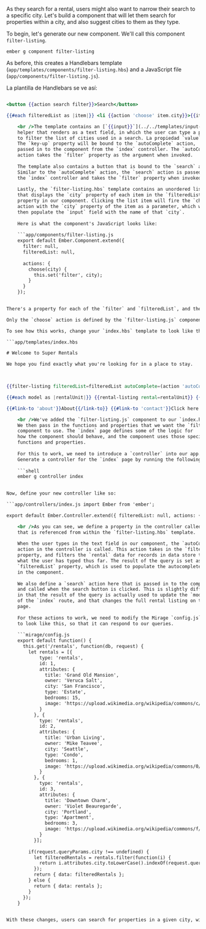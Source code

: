 As they search for a rental, users might also want to narrow their search to a specific city. Let's build a component that will let them search for properties within a city, and also suggest cities to them as they type.

To begin, let's generate our new component. We'll call this component `filter-listing`.

```shell
ember g component filter-listing
```

As before, this creates a Handlebars template (`app/templates/components/filter-listing.hbs`) and a JavaScript file (`app/components/filter-listing.js`).

La plantilla de Handlebars se ve así:

```app/templates/components/filter-listing.hbs City: {{input value=filter key-up=(action autoComplete filter)}}

<button {{action search filter}}>Search</button>

{{#each filteredList as |item|}} <li {{action 'choose' item.city}}>{{item.city}}</li> {{/each}} 

    <br />The template contains an [`{{input}}`](../../templates/input-helpers)
    helper that renders as a text field, in which the user can type a pattern
    to filter the list of cities used in a search. La propiedad `value` del `input` se enlazará a la propiedad `filter` de nuestro componente.
    The `key-up` property will be bound to the `autoComplete` action,
    passed in to the component from the `index` controller. The `autoComplete`
    action takes the `filter` property as the argument when invoked.
    
    The template also contains a button that is bound to the `search` action.
    Similar to the `autoComplete` action, the `search` action is passed in from
    the `index` controller and takes the `filter` property when invoked.
    
    Lastly, the `filter-listing.hbs` template contains an unordered list,
    that displays the `city` property of each item in the `filteredList`
    property in our component. Clicking the list item will fire the `choose`
    action with the `city` property of the item as a parameter, which will
    then populate the `input` field with the name of that `city`.
    
    Here is what the component's JavaScript looks like:
    
    ```app/components/filter-listing.js
    export default Ember.Component.extend({
      filter: null,
      filteredList: null,
    
      actions: {
        choose(city) {
          this.set('filter', city);
        }
      }
    });
    

There's a property for each of the `filter` and `filteredList`, and the `choose` action as described above.

Only the `choose` action is defined by the `filter-listing.js` component. Both the `autoComplete` and `search` actions are \[passed\] (../../components/triggering-changes-with-actions/#toc_passing-the-action-to-the-component) in by the calling object. This is a pattern known as *closure actions*.

To see how this works, change your `index.hbs` template to look like this:

```app/templates/index.hbs 

# Welcome to Super Rentals 

We hope you find exactly what you're looking for in a place to stay.   
  


{{filter-listing filteredList=filteredList autoComplete=(action 'autoComplete') search=(action 'search')}}

{{#each model as |rentalUnit|}} {{rental-listing rental=rentalUnit}} {{/each}}

{{#link-to 'about'}}About{{/link-to}} {{#link-to 'contact'}}Click here to contact us.{{/link-to}}

    <br />We've added the `filter-listing.js` component to our `index.hbs` template.
    We then pass in the functions and properties that we want the `filter-listing`
    component to use. The `index` page defines some of the logic for
    how the component should behave, and the component uses those specific
    functions and properties.
    
    For this to work, we need to introduce a `controller` into our app.
    Generate a controller for the `index` page by running the following:
    
    ```shell
    ember g controller index
    

Now, define your new controller like so:

```app/controllers/index.js import Ember from 'ember';

export default Ember.Controller.extend({ filteredList: null, actions: { autoComplete(param) { if (param !== '') { this.get('store').query('rental', { city: param }).then((result) => this.set('filteredList', result)); } else { this.set('filteredList', null); } }, search(param) { if (param !== '') { this.get('store').query('rental', { city: param }).then((result) => this.set('model', result)); } else { this.get('store').findAll('rental').then((result) => this.set('model', result)); } } } });

    <br />As you can see, we define a property in the controller called `filteredList`,
    that is referenced from within the `filter-listing.hbs` template.
    
    When the user types in the text field in our component, the `autoComplete`
    action in the controller is called. This action takes in the `filter`
    property, and filters the `rental` data for records in data store that match
    what the user has typed thus far. The result of the query is set as the
    `filteredList` property, which is used to populate the autocomplete list
    in the component.
    
    We also define a `search` action here that is passed in to the component,
    and called when the search button is clicked. This is slightly different
    in that the result of the query is actually used to update the `model`
    of the `index` route, and that changes the full rental listing on the
    page.
    
    For these actions to work, we need to modify the Mirage `config.js` file
    to look like this, so that it can respond to our queries.
    
    ```mirage/config.js
    export default function() {
      this.get('/rentals', function(db, request) {
        let rentals = [{
            type: 'rentals',
            id: 1,
            attributes: {
              title: 'Grand Old Mansion',
              owner: 'Veruca Salt',
              city: 'San Francisco',
              type: 'Estate',
              bedrooms: 15,
              image: 'https://upload.wikimedia.org/wikipedia/commons/c/cb/Crane_estate_(5).jpg'
            }
          }, {
            type: 'rentals',
            id: 2,
            attributes: {
              title: 'Urban Living',
              owner: 'Mike Teavee',
              city: 'Seattle',
              type: 'Condo',
              bedrooms: 1,
              image: 'https://upload.wikimedia.org/wikipedia/commons/0/0e/Alfonso_13_Highrise_Tegucigalpa.jpg'
            }
          }, {
            type: 'rentals',
            id: 3,
            attributes: {
              title: 'Downtown Charm',
              owner: 'Violet Beauregarde',
              city: 'Portland',
              type: 'Apartment',
              bedrooms: 3,
              image: 'https://upload.wikimedia.org/wikipedia/commons/f/f7/Wheeldon_Apartment_Building_-_Portland_Oregon.jpg'
            }
          }];
    
        if(request.queryParams.city !== undefined) {
          let filteredRentals = rentals.filter(function(i) {
            return i.attributes.city.toLowerCase().indexOf(request.queryParams.city.toLowerCase()) !== -1;
          });
          return { data: filteredRentals };
        } else {
          return { data: rentals };
        }
      });
    }
    

With these changes, users can search for properties in a given city, with a search field that provides suggestions as they type.